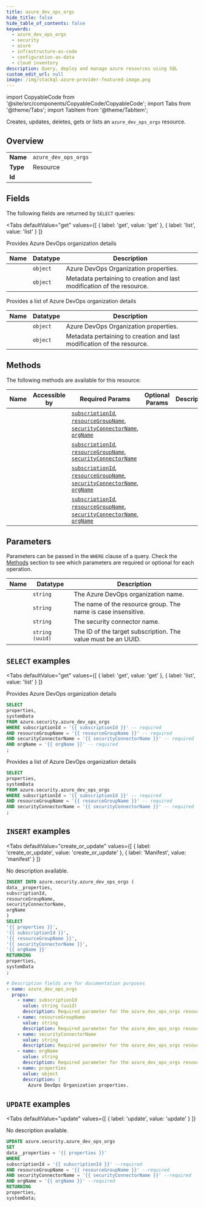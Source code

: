 ```yaml
--- 
title: azure_dev_ops_orgs
hide_title: false
hide_table_of_contents: false
keywords:
  - azure_dev_ops_orgs
  - security
  - azure
  - infrastructure-as-code
  - configuration-as-data
  - cloud inventory
description: Query, deploy and manage azure resources using SQL
custom_edit_url: null
image: /img/stackql-azure-provider-featured-image.png
---
```


import CopyableCode from '@site/src/components/CopyableCode/CopyableCode';
import Tabs from '@theme/Tabs';
import TabItem from '@theme/TabItem';

Creates, updates, deletes, gets or lists an <code>azure_dev_ops_orgs</code> resource.

## Overview
<table><tbody>
<tr><td><b>Name</b></td><td><code>azure_dev_ops_orgs</code></td></tr>
<tr><td><b>Type</b></td><td>Resource</td></tr>
<tr><td><b>Id</b></td><td><CopyableCode code="azure.security.azure_dev_ops_orgs" /></td></tr>
</tbody></table>

## Fields

The following fields are returned by `SELECT` queries:

<Tabs
    defaultValue="get"
    values={[
        { label: 'get', value: 'get' },
        { label: 'list', value: 'list' }
    ]}
>
<TabItem value="get">

Provides Azure DevOps organization details

<table>
<thead>
    <tr>
    <th>Name</th>
    <th>Datatype</th>
    <th>Description</th>
    </tr>
</thead>
<tbody>
<tr>
    <td><CopyableCode code="properties" /></td>
    <td><code>object</code></td>
    <td>Azure DevOps Organization properties.</td>
</tr>
<tr>
    <td><CopyableCode code="systemData" /></td>
    <td><code>object</code></td>
    <td>Metadata pertaining to creation and last modification of the resource.</td>
</tr>
</tbody>
</table>
</TabItem>
<TabItem value="list">

Provides a list of Azure DevOps organization details

<table>
<thead>
    <tr>
    <th>Name</th>
    <th>Datatype</th>
    <th>Description</th>
    </tr>
</thead>
<tbody>
<tr>
    <td><CopyableCode code="properties" /></td>
    <td><code>object</code></td>
    <td>Azure DevOps Organization properties.</td>
</tr>
<tr>
    <td><CopyableCode code="systemData" /></td>
    <td><code>object</code></td>
    <td>Metadata pertaining to creation and last modification of the resource.</td>
</tr>
</tbody>
</table>
</TabItem>
</Tabs>

## Methods

The following methods are available for this resource:

<table>
<thead>
    <tr>
    <th>Name</th>
    <th>Accessible by</th>
    <th>Required Params</th>
    <th>Optional Params</th>
    <th>Description</th>
    </tr>
</thead>
<tbody>
<tr>
    <td><a href="#get"><CopyableCode code="get" /></a></td>
    <td><CopyableCode code="select" /></td>
    <td><a href="#parameter-subscriptionId"><code>subscriptionId</code></a>, <a href="#parameter-resourceGroupName"><code>resourceGroupName</code></a>, <a href="#parameter-securityConnectorName"><code>securityConnectorName</code></a>, <a href="#parameter-orgName"><code>orgName</code></a></td>
    <td></td>
    <td></td>
</tr>
<tr>
    <td><a href="#list"><CopyableCode code="list" /></a></td>
    <td><CopyableCode code="select" /></td>
    <td><a href="#parameter-subscriptionId"><code>subscriptionId</code></a>, <a href="#parameter-resourceGroupName"><code>resourceGroupName</code></a>, <a href="#parameter-securityConnectorName"><code>securityConnectorName</code></a></td>
    <td></td>
    <td></td>
</tr>
<tr>
    <td><a href="#create_or_update"><CopyableCode code="create_or_update" /></a></td>
    <td><CopyableCode code="insert" /></td>
    <td><a href="#parameter-subscriptionId"><code>subscriptionId</code></a>, <a href="#parameter-resourceGroupName"><code>resourceGroupName</code></a>, <a href="#parameter-securityConnectorName"><code>securityConnectorName</code></a>, <a href="#parameter-orgName"><code>orgName</code></a></td>
    <td></td>
    <td></td>
</tr>
<tr>
    <td><a href="#update"><CopyableCode code="update" /></a></td>
    <td><CopyableCode code="update" /></td>
    <td><a href="#parameter-subscriptionId"><code>subscriptionId</code></a>, <a href="#parameter-resourceGroupName"><code>resourceGroupName</code></a>, <a href="#parameter-securityConnectorName"><code>securityConnectorName</code></a>, <a href="#parameter-orgName"><code>orgName</code></a></td>
    <td></td>
    <td></td>
</tr>
</tbody>
</table>

## Parameters

Parameters can be passed in the `WHERE` clause of a query. Check the [Methods](#methods) section to see which parameters are required or optional for each operation.

<table>
<thead>
    <tr>
    <th>Name</th>
    <th>Datatype</th>
    <th>Description</th>
    </tr>
</thead>
<tbody>
<tr id="parameter-orgName">
    <td><CopyableCode code="orgName" /></td>
    <td><code>string</code></td>
    <td>The Azure DevOps organization name.</td>
</tr>
<tr id="parameter-resourceGroupName">
    <td><CopyableCode code="resourceGroupName" /></td>
    <td><code>string</code></td>
    <td>The name of the resource group. The name is case insensitive.</td>
</tr>
<tr id="parameter-securityConnectorName">
    <td><CopyableCode code="securityConnectorName" /></td>
    <td><code>string</code></td>
    <td>The security connector name.</td>
</tr>
<tr id="parameter-subscriptionId">
    <td><CopyableCode code="subscriptionId" /></td>
    <td><code>string (uuid)</code></td>
    <td>The ID of the target subscription. The value must be an UUID.</td>
</tr>
</tbody>
</table>

## `SELECT` examples

<Tabs
    defaultValue="get"
    values={[
        { label: 'get', value: 'get' },
        { label: 'list', value: 'list' }
    ]}
>
<TabItem value="get">

Provides Azure DevOps organization details

```sql
SELECT
properties,
systemData
FROM azure.security.azure_dev_ops_orgs
WHERE subscriptionId = '{{ subscriptionId }}' -- required
AND resourceGroupName = '{{ resourceGroupName }}' -- required
AND securityConnectorName = '{{ securityConnectorName }}' -- required
AND orgName = '{{ orgName }}' -- required
;
```
</TabItem>
<TabItem value="list">

Provides a list of Azure DevOps organization details

```sql
SELECT
properties,
systemData
FROM azure.security.azure_dev_ops_orgs
WHERE subscriptionId = '{{ subscriptionId }}' -- required
AND resourceGroupName = '{{ resourceGroupName }}' -- required
AND securityConnectorName = '{{ securityConnectorName }}' -- required
;
```
</TabItem>
</Tabs>


## `INSERT` examples

<Tabs
    defaultValue="create_or_update"
    values={[
        { label: 'create_or_update', value: 'create_or_update' },
        { label: 'Manifest', value: 'manifest' }
    ]}
>
<TabItem value="create_or_update">

No description available.

```sql
INSERT INTO azure.security.azure_dev_ops_orgs (
data__properties,
subscriptionId,
resourceGroupName,
securityConnectorName,
orgName
)
SELECT 
'{{ properties }}',
'{{ subscriptionId }}',
'{{ resourceGroupName }}',
'{{ securityConnectorName }}',
'{{ orgName }}'
RETURNING
properties,
systemData
;
```
</TabItem>
<TabItem value="manifest">

```yaml
# Description fields are for documentation purposes
- name: azure_dev_ops_orgs
  props:
    - name: subscriptionId
      value: string (uuid)
      description: Required parameter for the azure_dev_ops_orgs resource.
    - name: resourceGroupName
      value: string
      description: Required parameter for the azure_dev_ops_orgs resource.
    - name: securityConnectorName
      value: string
      description: Required parameter for the azure_dev_ops_orgs resource.
    - name: orgName
      value: string
      description: Required parameter for the azure_dev_ops_orgs resource.
    - name: properties
      value: object
      description: |
        Azure DevOps Organization properties.
```
</TabItem>
</Tabs>


## `UPDATE` examples

<Tabs
    defaultValue="update"
    values={[
        { label: 'update', value: 'update' }
    ]}
>
<TabItem value="update">

No description available.

```sql
UPDATE azure.security.azure_dev_ops_orgs
SET 
data__properties = '{{ properties }}'
WHERE 
subscriptionId = '{{ subscriptionId }}' --required
AND resourceGroupName = '{{ resourceGroupName }}' --required
AND securityConnectorName = '{{ securityConnectorName }}' --required
AND orgName = '{{ orgName }}' --required
RETURNING
properties,
systemData;
```
</TabItem>
</Tabs>
